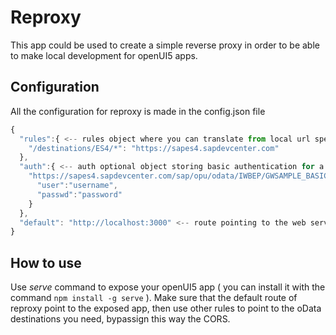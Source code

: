 # Reproxy
This app could be used to create a simple reverse proxy in order to be able to make local development for openUI5 apps.

## Configuration
All the configuration for reproxy is made in the config.json file
``` javascript
{
  "rules":{ <-- rules object where you can translate from local url specified in manifest.json to the target oData service
    "/destinations/ES4/*": "https://sapes4.sapdevcenter.com"
  },
  "auth":{ <-- auth optional object storing basic authentication for a target oData
    "https://sapes4.sapdevcenter.com/sap/opu/odata/IWBEP/GWSAMPLE_BASIC/": {
      "user":"username",
      "passwd":"password"
    }
  },
  "default": "http://localhost:3000" <-- route pointing to the web server exposing openUI5 app
}
```

## How to use
Use *serve* command to expose your openUI5 app
( you can install it with the command `npm install -g serve` ).
Make sure that the default route of reproxy point to the exposed app, then use other rules to point to
the oData destinations you need, bypassign this way the CORS.
